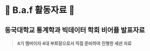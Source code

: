 # :cherry_blossom: B.a.f 활동자료 :cherry_blossom:

## 동국대학교 통계학과 빅데이터 학회 비어플 발표자료        
> #### 4기 멤버이자 4대 부회장으로서 직접 준비하여 진행한 세션 자료

